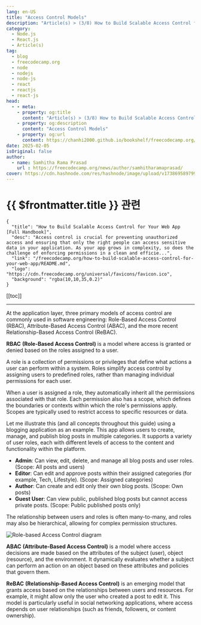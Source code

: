 ```yaml
---
lang: en-US
title: "Access Control Models"
description: "Article(s) > (3/8) How to Build Scalable Access Control for Your Web App [Full Handbook]" 
category:
  - Node.js
  - React.js
  - Article(s)
tag:
  - blog
  - freecodecamp.org
  - node
  - nodejs
  - node-js
  - react
  - reactjs
  - react-js
head:
  - - meta:
    - property: og:title
      content: "Article(s) > (3/8) How to Build Scalable Access Control for Your Web App [Full Handbook]"
    - property: og:description
      content: "Access Control Models"
    - property: og:url
      content: https://chanhi2000.github.io/bookshelf/freecodecamp.org/how-to-build-scalable-access-control-for-your-web-app/access-control-models.html
date: 2025-02-05
isOriginal: false
author:
  - name: Samhitha Rama Prasad
    url : https://freecodecamp.org/news/author/samhitharamaprasad/
cover: https://cdn.hashnode.com/res/hashnode/image/upload/v1738695897990/7a5962ce-9c4a-4e7c-bdeb-520dccc5d240.png
---
```


# {{ $frontmatter.title }} 관련

```component VPCard
{
  "title": "How to Build Scalable Access Control for Your Web App [Full Handbook]",
  "desc": "Access control is crucial for preventing unauthorized access and ensuring that only the right people can access sensitive data in your application. As your app grows in complexity, so does the challenge of enforcing permissions in a clean and efficie...",
  "link": "/freecodecamp.org/how-to-build-scalable-access-control-for-your-web-app/README.md",
  "logo": "https://cdn.freecodecamp.org/universal/favicons/favicon.ico",
  "background": "rgba(10,10,35,0.2)"
}
```

[[toc]]

---

<SiteInfo
  name="How to Build Scalable Access Control for Your Web App [Full Handbook]"
  desc="Access control is crucial for preventing unauthorized access and ensuring that only the right people can access sensitive data in your application. As your app grows in complexity, so does the challenge of enforcing permissions in a clean and efficie..."
  url="https://freecodecamp.org/news/how-to-build-scalable-access-control-for-your-web-app#heading-access-control-models"
  logo="https://cdn.freecodecamp.org/universal/favicons/favicon.ico"
  preview="https://cdn.hashnode.com/res/hashnode/image/upload/v1738695897990/7a5962ce-9c4a-4e7c-bdeb-520dccc5d240.png"/>

At the application layer, three primary models of access control are commonly used in software engineering: Role-Based Access Control (RBAC), Attribute-Based Access Control (ABAC), and the more recent Relationship-Based Access Control (ReBAC).

**RBAC** **(Role-Based Access Control)** is a model where access is granted or denied based on the roles assigned to a user.

A role is a collection of permissions or privileges that define what actions a user can perform within a system. Roles simplify access control by assigning users to predefined roles, rather than managing individual permissions for each user.

When a user is assigned a role, they automatically inherit all the permissions associated with that role. Each permission also has a scope, which defines the boundaries or contexts within which the role's permissions apply. Scopes are typically used to restrict access to specific resources or data.

Let me illustrate this (and all concepts throughout this guide) using a blogging application as an example. This app allows users to create, manage, and publish blog posts in multiple categories. It supports a variety of user roles, each with different levels of access to the content and functionality within the platform.

- **Admin**: Can view, edit, delete, and manage all blog posts and user roles. (Scope: All posts and users)
- **Editor**: Can edit and approve posts within their assigned categories (for example, Tech, Lifestyle). (Scope: Assigned categories)
- **Author**: Can create and edit only their own blog posts. (Scope: Own posts)
- **Guest User**: Can view public, published blog posts but cannot access private posts. (Scope: Public published posts only)

The relationship between users and roles is often many-to-many, and roles may also be hierarchical, allowing for complex permission structures.

![Role-based Access Control diagram](https://cdn.hashnode.com/res/hashnode/image/upload/v1737780482515/e30316f8-58a9-4595-81ba-8eb08b2d5a3d.jpeg)

**ABAC** **(Attribute-Based Access Control)** is a model where access decisions are made based on the attributes of the subject (user), object (resource), and the environment. It dynamically evaluates whether a subject can perform an action on an object based on these attributes and policies that govern them.

**ReBAC** **(Relationship-Based Access Control)** is an emerging model that grants access based on the relationships between users and resources. For example, it might allow only the user who created a post to edit it. This model is particularly useful in social networking applications, where access depends on user relationships (such as friends, followers, or content ownership).
